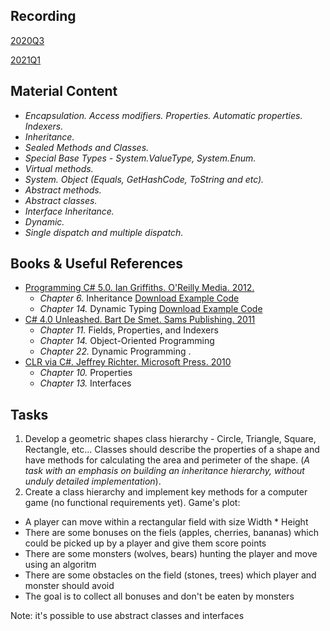 ## Recording
[2020Q3](https://videoportal.epam.com/video/kaEX8A7e)

[2021Q1](https://videoportal.epam.com/video/nDBqYLWQL5gEdemaXERy)

## Material Content 
- *Encapsulation. Access modifiers. Properties. Automatic properties. Indexers.*
- *Inheritance.*
- *Sealed Methods and Classes.*
- *Special Base Types - System.ValueType, System.Enum.*
- *Virtual methods.*
- *System. Object (Equals, GetHashCode, ToString and etc).*
- *Abstract methods.*
- *Abstract classes.*
- *Interface Inheritance.*
- *Dynamic.*
- *Single dispatch and multiple dispatch.*

## Books & Useful References 
- [Programming C# 5.0. Ian Griffiths. O'Reilly Media. 2012.](http://shop.oreilly.com/product/0636920024064.do)
  - *Chapter 6.* Inheritance [Download Example Code](https://resources.oreilly.com/examples/0636920024064/blob/master/Ch06.zip)
  - *Chapter 14.* Dynamic Typing [Download Example Code](https://resources.oreilly.com/examples/0636920024064/blob/master/Ch14.zip)
- [C# 4.0 Unleashed. Bart De Smet. Sams Publishing. 2011](https://www.goodreads.com/book/show/16284093-c-5-0-unleashed)
   - *Chapter 11.* Fields, Properties, and Indexers
   - *Chapter 14.* Object-Oriented Programming
   - *Chapter 22.* Dynamic Programming .
- [CLR via C#. Jeffrey Richter. Microsoft Press. 2010](https://www.goodreads.com/book/show/7121415-clr-via-c)
   - *Chapter 10.* Properties
   - *Chapter 13.* Interfaces

## Tasks  
1. Develop a geometric shapes class hierarchy - Circle, Triangle, Square, Rectangle, etc...  Classes should describe the properties of a shape and have methods for calculating the area and perimeter of the shape. (*A task with an emphasis on building an inheritance hierarchy, without unduly detailed implementation*).
2. Create a class hierarchy and implement key methods for a computer game (no functional requirements yet). Game's plot:
- A player can move within a rectangular field with size Width * Height
- There are some bonuses on the fiels (apples, cherries, bananas) which could be picked up by a player and give them score points
- There are some monsters (wolves, bears) hunting the player and move using an algoritm
- There are some obstacles on the field (stones, trees) which player and monster should avoid
- The goal is to collect all bonuses and don't be eaten by monsters

Note: it's possible to use abstract classes and interfaces
